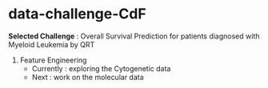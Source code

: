 # data-challenge-CdF
**Selected Challenge** : Overall Survival Prediction for patients diagnosed with Myeloid Leukemia by QRT

1. Feature Engineering
   - Currently : exploring the Cytogenetic data
   - Next : work on the molecular data
   
